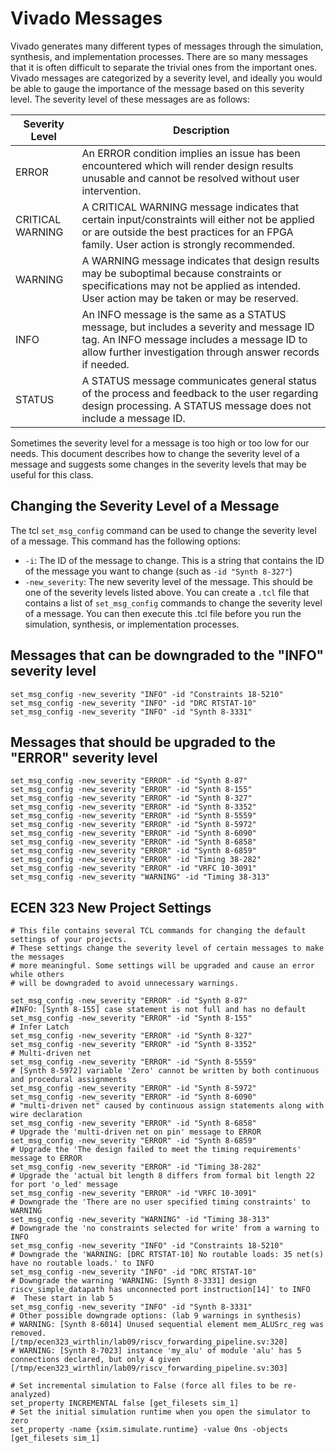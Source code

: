 # Vivado Messages

Vivado generates many different types of messages through the simulation, synthesis, and implementation processes.
There are so many messages that it is often difficult to separate the trivial ones from the important ones.
Vivado messages are categorized by a severity level, and ideally you would be able to gauge the importance of the message based on this severity level.
The severity level of these messages are as follows:

| Severity Level   | Description                                                                                                                                                                                         |
|------------------|-----------------------------------------------------------------------------------------------------------------------------------------------------------------------------------------------------|
| ERROR            | An ERROR condition implies an issue has been encountered which will render design results unusable and cannot be resolved without user intervention.                                                |
| CRITICAL WARNING | A CRITICAL WARNING message indicates that certain input/constraints will either not be applied or are outside the best practices for an FPGA family. User action is strongly recommended.           |
| WARNING          | A WARNING message indicates that design results may be suboptimal because constraints or specifications may not be applied as intended. User action may be taken or may be reserved.                |
| INFO             | An INFO message is the same as a STATUS message, but includes a severity and message ID tag. An INFO message includes a message ID to allow further investigation through answer records if needed. |
| STATUS           | A STATUS message communicates general status of the process and feedback to the user regarding design processing. A STATUS message does not include a message ID.                                   |

Sometimes the severity level for a message is too high or too low for our needs.
This document describes how to change the severity level of a message and suggests some changes in the severity levels that may be useful for this class.

## Changing the Severity Level of a Message

The tcl `set_msg_config` command can be used to change the severity level of a message.
This command has the following options:

* `-i`: The ID of the message to change. This is a string that contains the ID of the message you want to change (such as `-id "Synth 8-327"`)
* `-new_severity`: The new severity level of the message. This should be one of the severity levels listed above.
  You can create a `.tcl` file that contains a list of `set_msg_config` commands to change the severity level of a message.
  You can then execute this .tcl file before you run the simulation, synthesis, or implementation processes.

## Messages that can be downgraded to the "INFO" severity level

```
set_msg_config -new_severity "INFO" -id "Constraints 18-5210"
set_msg_config -new_severity "INFO" -id "DRC RTSTAT-10"
set_msg_config -new_severity "INFO" -id "Synth 8-3331"
```

## Messages that should be upgraded to the "ERROR" severity level

```
set_msg_config -new_severity "ERROR" -id "Synth 8-87"
set_msg_config -new_severity "ERROR" -id "Synth 8-155"
set_msg_config -new_severity "ERROR" -id "Synth 8-327"
set_msg_config -new_severity "ERROR" -id "Synth 8-3352"
set_msg_config -new_severity "ERROR" -id "Synth 8-5559"
set_msg_config -new_severity "ERROR" -id "Synth 8-5972"
set_msg_config -new_severity "ERROR" -id "Synth 8-6090"
set_msg_config -new_severity "ERROR" -id "Synth 8-6858"
set_msg_config -new_severity "ERROR" -id "Synth 8-6859"
set_msg_config -new_severity "ERROR" -id "Timing 38-282"
set_msg_config -new_severity "ERROR" -id "VRFC 10-3091"
set_msg_config -new_severity "WARNING" -id "Timing 38-313"
```

## ECEN 323 New Project Settings

```
# This file contains several TCL commands for changing the default settings of your projects.
# These settings change the severity level of certain messages to make the messages
# more meaningful. Some settings will be upgraded and cause an error while others
# will be downgraded to avoid unnecessary warnings.

set_msg_config -new_severity "ERROR" -id "Synth 8-87"
#INFO: [Synth 8-155] case statement is not full and has no default
set_msg_config -new_severity "ERROR" -id "Synth 8-155"
# Infer Latch
set_msg_config -new_severity "ERROR" -id "Synth 8-327"
set_msg_config -new_severity "ERROR" -id "Synth 8-3352"
# Multi-driven net
set_msg_config -new_severity "ERROR" -id "Synth 8-5559"
# [Synth 8-5972] variable 'Zero' cannot be written by both continuous and procedural assignments
set_msg_config -new_severity "ERROR" -id "Synth 8-5972"
set_msg_config -new_severity "ERROR" -id "Synth 8-6090"
# "multi-driven net" caused by continuous assign statements along with wire declaration
set_msg_config -new_severity "ERROR" -id "Synth 8-6858"
# Upgrade the 'multi-driven net on pin' message to ERROR
set_msg_config -new_severity "ERROR" -id "Synth 8-6859"
# Upgrade the 'The design failed to meet the timing requirements' message to ERROR
set_msg_config -new_severity "ERROR" -id "Timing 38-282"
# Upgrade the 'actual bit length 8 differs from formal bit length 22 for port 'o_led' message
set_msg_config -new_severity "ERROR" -id "VRFC 10-3091"
# Downgrade the 'There are no user specified timing constraints' to WARNING
set_msg_config -new_severity "WARNING" -id "Timing 38-313"
# Downgrade the 'no constraints selected for write' from a warning to INFO
set_msg_config -new_severity "INFO" -id "Constraints 18-5210"
# Downgrade the 'WARNING: [DRC RTSTAT-10] No routable loads: 35 net(s) have no routable loads.' to INFO
set_msg_config -new_severity "INFO" -id "DRC RTSTAT-10"
# Downgrade the warning 'WARNING: [Synth 8-3331] design riscv_simple_datapath has unconnected port instruction[14]' to INFO
#  These start in lab 5
set_msg_config -new_severity "INFO" -id "Synth 8-3331"
# Other possible downgrade options: (lab 9 warnings in synthesis)
# WARNING: [Synth 8-6014] Unused sequential element mem_ALUSrc_reg was removed.  [/tmp/ecen323_wirthlin/lab09/riscv_forwarding_pipeline.sv:320]
# WARNING: [Synth 8-7023] instance 'my_alu' of module 'alu' has 5 connections declared, but only 4 given [/tmp/ecen323_wirthlin/lab09/riscv_forwarding_pipeline.sv:303]

# Set incremental simulation to False (force all files to be re-analyzed)
set_property INCREMENTAL false [get_filesets sim_1]
# Set the initial simulation runtime when you open the simulator to zero
set_property -name {xsim.simulate.runtime} -value 0ns -objects [get_filesets sim_1]
```

<!--
INFO: [Synth 8-155] case statement is not full and has no default [/home/wirthlin/ee620/ECEN_620_wirthlin/grading/fall2023/ECEN_620_Hesl
ington/uart_receiver/tx.sv:88]
-->
